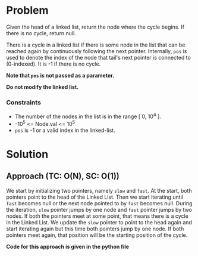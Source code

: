 # Problem
Given the head of a linked list, return the node where the cycle begins. If there is no cycle, return null.

There is a cycle in a linked list if there is some node in the list that can be reached again by continuously following the next pointer. Internally, `pos` is used to denote the index of the node that tail's next pointer is connected to (0-indexed). It is -1 if there is no cycle.

**Note that `pos` is not passed as a parameter.**

**Do not modify the linked list.**

### Constraints
- The number of the nodes in the list is in the range [ 0, 10<sup>4</sup> ].
- -10<sup>5</sup> <= Node.val <= 10<sup>5</sup>
- `pos` is -1 or a valid index in the linked-list.

# Solution
## Approach (TC: O(N), SC: O(1))
We start by initializing two pointers, namely `slow` and `fast`. At the start, both pointers point to the head of the Linked List. Then we start iterating until `fast` becomes null or the next node pointed to by `fast` becomes null. During the iteration, `slow` pointer jumps by one node and `fast` pointer jumps by two nodes. If both the pointers meet at some point, that means there is a cycle in the Linked List. We update the `slow` pointer to point to the head again and start iterating again but this time both pointers jump by one node. If both pointers meet again, that position will be the starting position of the cycle.

**Code for this approach is given in the python file**